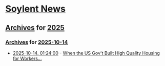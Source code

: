 # [Soylent News](../../../README.md)

## [Archives](../../index.md) for [2025](../index.md)

### [Archives](../../index.md) for [2025-10-14](index.md)

* [2025-10-14, 01:24:00](https://soylentnews.org/article.pl?sid=25/10/12/1446251&from=rss) - [When the US Gov't Built High Quality Housing for Workers...](https://soylentnews.org/article.pl?sid=25/10/12/1446251&from=rss)
